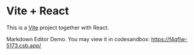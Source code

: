 # Vite + React

This is a [Vite](https://vitejs.dev) project together with React.

Markdown Editor Demo. You may view it in codesandbox: https://f4qflw-5173.csb.app/
